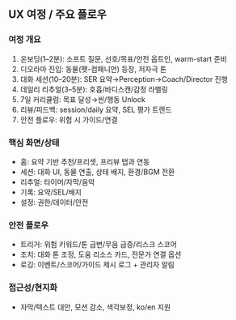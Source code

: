 ## UX 여정 / 주요 플로우

### 여정 개요
1) 온보딩(1–2분): 소프트 질문, 선호/목표/안전 옵트인, warm-start 준비
2) 디오라마 진입: 동물(펫-컴패니언) 등장, 저자극 톤
3) 대화 세션(10–20분): SER 요약→Perception→Coach/Director 진행
4) 데일리 리추얼(3–5분): 호흡/바디스캔/감정 라벨링
5) 7일 커리큘럼: 목표 달성→씬/행동 Unlock
6) 리뷰/피드백: session/daily 요약, SEL 평가 트렌드
7) 안전 플로우: 위험 시 가이드/연결

### 핵심 화면/상태
- 홈: 요약 기반 추천/프리셋, 프리뷰 탭과 연동
- 세션: 대화 UI, 동물 연출, 상태 배지, 환경/BGM 전환
- 리추얼: 타이머/자막/음악
- 기록: 요약/SEL/배지
- 설정: 권한/데이터/안전

### 안전 플로우
- 트리거: 위험 키워드/톤 급변/무음 급증/리스크 스코어
- 조치: 대화 톤 조정, 도움 리소스 카드, 전문가 연결 옵션
- 로깅: 이벤트/스코어/가이드 제시 로그 + 관리자 알림

### 접근성/현지화
- 자막/텍스트 대안, 모션 감소, 색각보정, ko/en 지원
